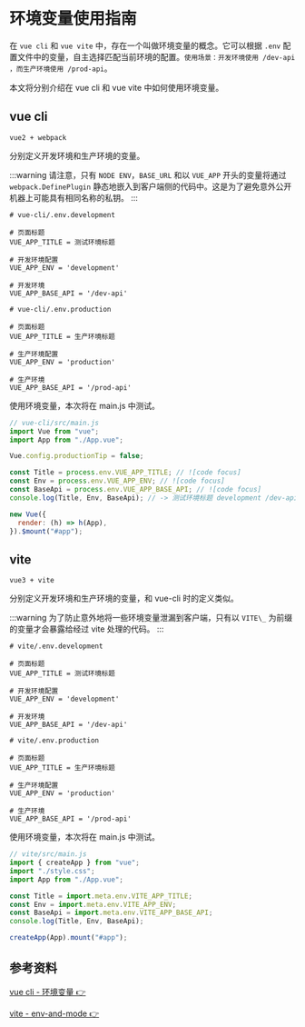 # 环境变量使用指南

在 `vue cli` 和 `vue vite` 中，存在一个叫做环境变量的概念。它可以根据 `.env` 配置文件中的变量，自主选择匹配当前环境的配置。`使用场景：开发环境使用 /dev-api ，而生产环境使用 /prod-api`。

本文将分别介绍在 vue cli 和 vue vite 中如何使用环境变量。

## vue cli

`vue2 + webpack`

分别定义开发环境和生产环境的变量。

:::warning
请注意，只有 `NODE ENV`，`BASE_URL` 和以 `VUE_APP` 开头的变量将通过 `webpack.DefinePlugin` 静态地嵌入到客户端侧的代码中。这是为了避免意外公开机器上可能具有相同名称的私钥。
:::

```
# vue-cli/.env.development

# 页面标题
VUE_APP_TITLE = 测试环境标题

# 开发环境配置
VUE_APP_ENV = 'development'

# 开发环境
VUE_APP_BASE_API = '/dev-api'
```

```
# vue-cli/.env.production

# 页面标题
VUE_APP_TITLE = 生产环境标题

# 生产环境配置
VUE_APP_ENV = 'production'

# 生产环境
VUE_APP_BASE_API = '/prod-api'
```

使用环境变量，本次将在 main.js 中测试。

```javascript
// vue-cli/src/main.js
import Vue from "vue";
import App from "./App.vue";

Vue.config.productionTip = false;

const Title = process.env.VUE_APP_TITLE; // ![code focus]
const Env = process.env.VUE_APP_ENV; // ![code focus]
const BaseApi = process.env.VUE_APP_BASE_API; // ![code focus]
console.log(Title, Env, BaseApi); // -> 测试环境标题 development /dev-api // ![code focus]

new Vue({
  render: (h) => h(App),
}).$mount("#app");
```

## vite

`vue3 + vite`

分别定义开发环境和生产环境的变量，和 vue-cli 时的定义类似。

:::warning
为了防止意外地将一些环境变量泄漏到客户端，只有以 `VITE\_` 为前缀的变量才会暴露给经过 vite 处理的代码。
:::

```
# vite/.env.development

# 页面标题
VUE_APP_TITLE = 测试环境标题

# 开发环境配置
VUE_APP_ENV = 'development'

# 开发环境
VUE_APP_BASE_API = '/dev-api'
```

```
# vite/.env.production

# 页面标题
VUE_APP_TITLE = 生产环境标题

# 生产环境配置
VUE_APP_ENV = 'production'

# 生产环境
VUE_APP_BASE_API = '/prod-api'
```

使用环境变量，本次将在 main.js 中测试。

```javascript
// vite/src/main.js
import { createApp } from "vue";
import "./style.css";
import App from "./App.vue";

const Title = import.meta.env.VITE_APP_TITLE;
const Env = import.meta.env.VITE_APP_ENV;
const BaseApi = import.meta.env.VITE_APP_BASE_API;
console.log(Title, Env, BaseApi);

createApp(App).mount("#app");
```

## 参考资料

[vue cli - 环境变量 👉](https://cli.vuejs.org/zh/guide/mode-and-env.html#%E7%8E%AF%E5%A2%83%E5%8F%98%E9%87%8F)

[vite - env-and-mode 👉](https://cn.vitejs.dev/guide/env-and-mode.html)
